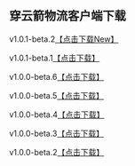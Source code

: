 ## 穿云箭物流客户端下载

v1.0.1-beta.2<a href="itms-services://?action=download-manifest&url=https://wl.dgarrow.com/app/1.0.1/manifest.plist">【点击下载New】</a>

v1.0.1-beta.1<a href="itms-services://?action=download-manifest&url=https://wl.dgarrow.com/app/1.0.1/manifest.plist">【点击下载】</a>

v1.0.0-beta.6<a href="itms-services://?action=download-manifest&url=https://github.com/chakery2/cyjclient/releases/download/v1.0.0-beta.6/manifest.plist">【点击下载】</a>

v1.0.0-beta.5<a href="itms-services://?action=download-manifest&url=https://github.com/chakery2/cyjclient/releases/download/v1.0.0-beta.5/manifest.plist">【点击下载】</a>

v1.0.0-beta.4<a href="itms-services://?action=download-manifest&url=https://github.com/chakery2/cyjclient/releases/download/v1.0.0-beta.4/manifest.plist">【点击下载】</a>

v1.0.0-beta.3<a href="itms-services://?action=download-manifest&url=https://github.com/chakery2/cyjclient/releases/download/v1.0.0-beta.3/manifest.plist">【点击下载】</a>

v1.0.0-beta.2<a href="itms-services://?action=download-manifest&url=https://github.com/chakery2/cyjclient/releases/download/1.0.0/manifest.plist">【点击下载】</a>
